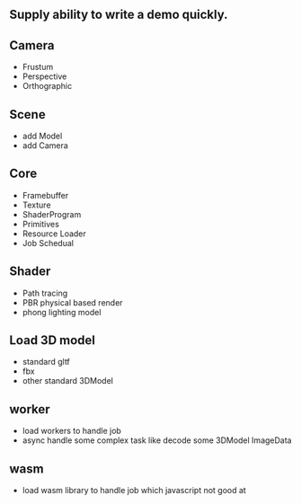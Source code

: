 ## Supply ability to write a demo quickly.

## Camera

- Frustum
- Perspective
- Orthographic

## Scene

- add Model
- add Camera

## Core

- Framebuffer
- Texture
- ShaderProgram
- Primitives
- Resource Loader
- Job Schedual

## Shader

- Path tracing
- PBR physical based render
- phong lighting model

## Load 3D model

- standard gltf
- fbx
- other standard 3DModel

## worker

- load workers to handle job
- async handle some complex task like decode some 3DModel ImageData

## wasm

- load wasm library to handle job which javascript not good at

##
